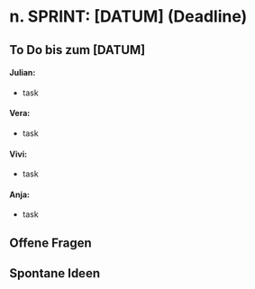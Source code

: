 # n. SPRINT: [DATUM] (Deadline)
## To Do bis zum [DATUM]

#### Julian:
* task

#### Vera:
* task

#### Vivi:
* task

#### Anja:
* task


## Offene Fragen

## Spontane Ideen